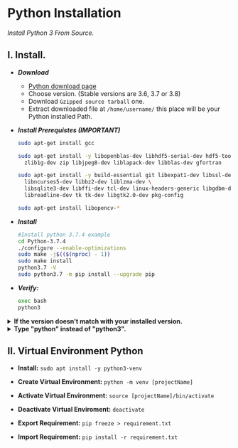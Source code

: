 # Python Installation

*Install Python 3 From Source.*

## I. Install.

- ***Download***
	- [Python download page](https://www.python.org/downloads/source/)
	- Choose version. (Stable versions are 3.6, 3.7 or 3.8)
	- Download `Gzipped source tarball` one.
	- Extract downloaded file at `/home/username/` this place will be your Python installed Path.

- ***Install Prerequistes (IMPORTANT)***
	```sh
	sudo apt-get install gcc

	sudo apt-get install -y libopenblas-dev libhdf5-serial-dev hdf5-tools libhdf5-dev \
	  zlib1g-dev zip libjpeg8-dev liblapack-dev libblas-dev gfortran

	sudo apt-get install -y build-essential git libexpat1-dev libssl-dev zlib1g-dev \
	  libncurses5-dev libbz2-dev liblzma-dev \
	  libsqlite3-dev libffi-dev tcl-dev linux-headers-generic libgdbm-dev \
	  libreadline-dev tk tk-dev libgtk2.0-dev pkg-config

	sudo apt-get install libopencv-*
	```

- ***Install***
	```sh
	#Install python 3.7.4 example
	cd Python-3.7.4
	./configure --enable-optimizations
	sudo make -j$(($(nproc) - 1))
	sudo make install
	python3.7 -V
	sudo python3.7 -m pip install --upgrade pip
	```
- ***Verify:***
	```sh
	exec bash
	python3
	```

<details>
<summary><b>If the version doesn't match with your installed version.</b></summary>

- **DON'T REMOVE ANY PYTHON VERSION.** This can cause some OS errors.
- Example: If you want change from python 3.6 to 3.7: 
	```sh
	sudo update-alternatives --install /usr/bin/python3 python3 /usr/bin/python3.6 1
	sudo update-alternatives --install /usr/bin/python3 python3 /usr/bin/python3.7 2
	sudo update-alternatives --config python3
	2
	python3 #verify
	```
**Note:** *The python you installed might be on different directory.*	
</details>

<details>
<summary><b>Type "python" instead of "python3".</b></summary>
	
- This will help you avoid confusing between **python3** and **python2**.
- Add below srcipts to bottom of the file: `gedit ~/.bashrc`
	```sh
	alias python=python3
	alias pip=pip3
	```
	
</details>
	

## II. Virtual Environment Python

- **Install:** `sudo apt install -y python3-venv`

- **Create Virtual Environment:** `python -m venv [projectName]`

- **Activate Virtual Environment:** `source [projectName]/bin/activate`

- **Deactivate Virtual Enviroment:** `deactivate`

- **Export Requirement:** `pip freeze > requirement.txt`

- **Import Requirement:** `pip install -r requirement.txt`



